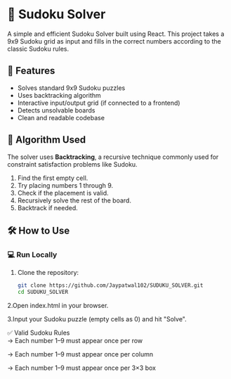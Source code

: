 # 🧩 Sudoku Solver

A simple and efficient Sudoku Solver built using React. This project takes a 9x9 Sudoku grid as input and fills in the correct numbers according to the classic Sudoku rules.

## 🚀 Features

- Solves standard 9x9 Sudoku puzzles
- Uses backtracking algorithm
- Interactive input/output grid (if connected to a frontend)
- Detects unsolvable boards
- Clean and readable codebase

## 🧠 Algorithm Used

The solver uses **Backtracking**, a recursive technique commonly used for constraint satisfaction problems like Sudoku.

1. Find the first empty cell.
2. Try placing numbers 1 through 9.
3. Check if the placement is valid.
4. Recursively solve the rest of the board.
5. Backtrack if needed.

## 🛠️ How to Use

### 💻 Run Locally

1. Clone the repository:
   ```bash
   git clone https://github.com/Jaypatwal102/SUDUKU_SOLVER.git
   cd SUDUKU_SOLVER
2.Open index.html in your browser.

3.Input your Sudoku puzzle (empty cells as 0) and hit "Solve".

✅ Valid Sudoku Rules
<br>
-> Each number 1–9 must appear once per row

-> Each number 1–9 must appear once per column

-> Each number 1–9 must appear once per 3×3 box
